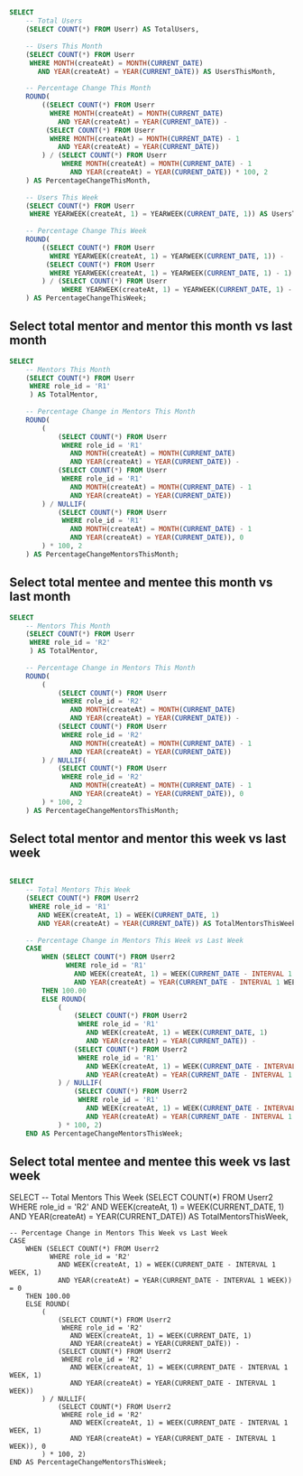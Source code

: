 ## 
```sql
SELECT 
    -- Total Users
    (SELECT COUNT(*) FROM Userr) AS TotalUsers,
    
    -- Users This Month
    (SELECT COUNT(*) FROM Userr
     WHERE MONTH(createAt) = MONTH(CURRENT_DATE) 
       AND YEAR(createAt) = YEAR(CURRENT_DATE)) AS UsersThisMonth,
    
    -- Percentage Change This Month
    ROUND(
        ((SELECT COUNT(*) FROM Userr
          WHERE MONTH(createAt) = MONTH(CURRENT_DATE) 
            AND YEAR(createAt) = YEAR(CURRENT_DATE)) -
         (SELECT COUNT(*) FROM Userr
          WHERE MONTH(createAt) = MONTH(CURRENT_DATE) - 1 
            AND YEAR(createAt) = YEAR(CURRENT_DATE))
        ) / (SELECT COUNT(*) FROM Userr 
             WHERE MONTH(createAt) = MONTH(CURRENT_DATE) - 1 
               AND YEAR(createAt) = YEAR(CURRENT_DATE)) * 100, 2
    ) AS PercentageChangeThisMonth,
    
    -- Users This Week
    (SELECT COUNT(*) FROM Userr
     WHERE YEARWEEK(createAt, 1) = YEARWEEK(CURRENT_DATE, 1)) AS UsersThisWeek,
    
    -- Percentage Change This Week
    ROUND(
        ((SELECT COUNT(*) FROM Userr 
          WHERE YEARWEEK(createAt, 1) = YEARWEEK(CURRENT_DATE, 1)) -
         (SELECT COUNT(*) FROM Userr
          WHERE YEARWEEK(createAt, 1) = YEARWEEK(CURRENT_DATE, 1) - 1)
        ) / (SELECT COUNT(*) FROM Userr
             WHERE YEARWEEK(createAt, 1) = YEARWEEK(CURRENT_DATE, 1) - 1) * 100, 2
    ) AS PercentageChangeThisWeek;

```

## Select total mentor and mentor this month vs last month
```sql
SELECT 
    -- Mentors This Month
    (SELECT COUNT(*) FROM Userr
     WHERE role_id = 'R1' 
     ) AS TotalMentor,
    
    -- Percentage Change in Mentors This Month
    ROUND(
        (
            (SELECT COUNT(*) FROM Userr
             WHERE role_id = 'R1' 
               AND MONTH(createAt) = MONTH(CURRENT_DATE) 
               AND YEAR(createAt) = YEAR(CURRENT_DATE)) -
            (SELECT COUNT(*) FROM Userr
             WHERE role_id = 'R1' 
               AND MONTH(createAt) = MONTH(CURRENT_DATE) - 1 
               AND YEAR(createAt) = YEAR(CURRENT_DATE))
        ) / NULLIF(
            (SELECT COUNT(*) FROM Userr
             WHERE role_id = 'R1' 
               AND MONTH(createAt) = MONTH(CURRENT_DATE) - 1 
               AND YEAR(createAt) = YEAR(CURRENT_DATE)), 0
        ) * 100, 2
    ) AS PercentageChangeMentorsThisMonth;
```

## Select total mentee and mentee this month vs last month
```sql
SELECT 
    -- Mentors This Month
    (SELECT COUNT(*) FROM Userr
     WHERE role_id = 'R2' 
     ) AS TotalMentor,
    
    -- Percentage Change in Mentors This Month
    ROUND(
        (
            (SELECT COUNT(*) FROM Userr
             WHERE role_id = 'R2' 
               AND MONTH(createAt) = MONTH(CURRENT_DATE) 
               AND YEAR(createAt) = YEAR(CURRENT_DATE)) -
            (SELECT COUNT(*) FROM Userr
             WHERE role_id = 'R2' 
               AND MONTH(createAt) = MONTH(CURRENT_DATE) - 1 
               AND YEAR(createAt) = YEAR(CURRENT_DATE))
        ) / NULLIF(
            (SELECT COUNT(*) FROM Userr
             WHERE role_id = 'R2' 
               AND MONTH(createAt) = MONTH(CURRENT_DATE) - 1 
               AND YEAR(createAt) = YEAR(CURRENT_DATE)), 0
        ) * 100, 2
    ) AS PercentageChangeMentorsThisMonth;
```




## Select total mentor and mentor this week vs last week
```sql

SELECT 
    -- Total Mentors This Week
    (SELECT COUNT(*) FROM Userr2 
     WHERE role_id = 'R1' 
       AND WEEK(createAt, 1) = WEEK(CURRENT_DATE, 1) 
       AND YEAR(createAt) = YEAR(CURRENT_DATE)) AS TotalMentorsThisWeek,
       
    -- Percentage Change in Mentors This Week vs Last Week
    CASE 
        WHEN (SELECT COUNT(*) FROM Userr2 
              WHERE role_id = 'R1' 
                AND WEEK(createAt, 1) = WEEK(CURRENT_DATE - INTERVAL 1 WEEK, 1) 
                AND YEAR(createAt) = YEAR(CURRENT_DATE - INTERVAL 1 WEEK)) = 0
        THEN 100.00
        ELSE ROUND(
            (
                (SELECT COUNT(*) FROM Userr2 
                 WHERE role_id = 'R1' 
                   AND WEEK(createAt, 1) = WEEK(CURRENT_DATE, 1) 
                   AND YEAR(createAt) = YEAR(CURRENT_DATE)) -
                (SELECT COUNT(*) FROM Userr2 
                 WHERE role_id = 'R1' 
                   AND WEEK(createAt, 1) = WEEK(CURRENT_DATE - INTERVAL 1 WEEK, 1) 
                   AND YEAR(createAt) = YEAR(CURRENT_DATE - INTERVAL 1 WEEK))
            ) / NULLIF(
                (SELECT COUNT(*) FROM Userr2 
                 WHERE role_id = 'R1' 
                   AND WEEK(createAt, 1) = WEEK(CURRENT_DATE - INTERVAL 1 WEEK, 1) 
                   AND YEAR(createAt) = YEAR(CURRENT_DATE - INTERVAL 1 WEEK)), 0
            ) * 100, 2)
    END AS PercentageChangeMentorsThisWeek;
```




## Select total mentee and mentee this week vs last week
SELECT 
    -- Total Mentors This Week
    (SELECT COUNT(*) FROM Userr2 
     WHERE role_id = 'R2' 
       AND WEEK(createAt, 1) = WEEK(CURRENT_DATE, 1) 
       AND YEAR(createAt) = YEAR(CURRENT_DATE)) AS TotalMentorsThisWeek,
       
    -- Percentage Change in Mentors This Week vs Last Week
    CASE 
        WHEN (SELECT COUNT(*) FROM Userr2 
              WHERE role_id = 'R2' 
                AND WEEK(createAt, 1) = WEEK(CURRENT_DATE - INTERVAL 1 WEEK, 1) 
                AND YEAR(createAt) = YEAR(CURRENT_DATE - INTERVAL 1 WEEK)) = 0
        THEN 100.00
        ELSE ROUND(
            (
                (SELECT COUNT(*) FROM Userr2 
                 WHERE role_id = 'R2' 
                   AND WEEK(createAt, 1) = WEEK(CURRENT_DATE, 1) 
                   AND YEAR(createAt) = YEAR(CURRENT_DATE)) -
                (SELECT COUNT(*) FROM Userr2 
                 WHERE role_id = 'R2' 
                   AND WEEK(createAt, 1) = WEEK(CURRENT_DATE - INTERVAL 1 WEEK, 1) 
                   AND YEAR(createAt) = YEAR(CURRENT_DATE - INTERVAL 1 WEEK))
            ) / NULLIF(
                (SELECT COUNT(*) FROM Userr2 
                 WHERE role_id = 'R2' 
                   AND WEEK(createAt, 1) = WEEK(CURRENT_DATE - INTERVAL 1 WEEK, 1) 
                   AND YEAR(createAt) = YEAR(CURRENT_DATE - INTERVAL 1 WEEK)), 0
            ) * 100, 2)
    END AS PercentageChangeMentorsThisWeek;
